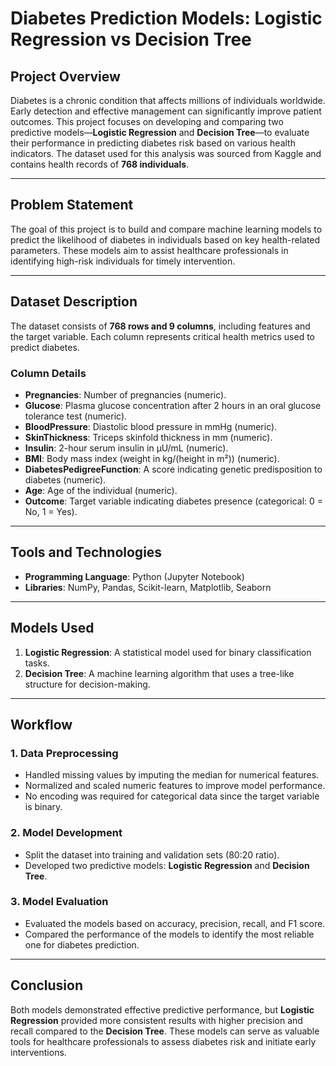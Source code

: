 # **Diabetes Prediction Models: Logistic Regression vs Decision Tree**

## **Project Overview**

Diabetes is a chronic condition that affects millions of individuals worldwide. Early detection and effective management can significantly improve patient outcomes. This project focuses on developing and comparing two predictive models—**Logistic Regression** and **Decision Tree**—to evaluate their performance in predicting diabetes risk based on various health indicators. The dataset used for this analysis was sourced from Kaggle and contains health records of **768 individuals**.

---

## **Problem Statement**

The goal of this project is to build and compare machine learning models to predict the likelihood of diabetes in individuals based on key health-related parameters. These models aim to assist healthcare professionals in identifying high-risk individuals for timely intervention.

---

## **Dataset Description**

The dataset consists of **768 rows and 9 columns**, including features and the target variable. Each column represents critical health metrics used to predict diabetes.

### **Column Details**
- **Pregnancies**: Number of pregnancies (numeric).  
- **Glucose**: Plasma glucose concentration after 2 hours in an oral glucose tolerance test (numeric).  
- **BloodPressure**: Diastolic blood pressure in mmHg (numeric).  
- **SkinThickness**: Triceps skinfold thickness in mm (numeric).  
- **Insulin**: 2-hour serum insulin in µU/mL (numeric).  
- **BMI**: Body mass index (weight in kg/(height in m²)) (numeric).  
- **DiabetesPedigreeFunction**: A score indicating genetic predisposition to diabetes (numeric).  
- **Age**: Age of the individual (numeric).  
- **Outcome**: Target variable indicating diabetes presence (categorical: 0 = No, 1 = Yes).  

---

## **Tools and Technologies**

- **Programming Language**: Python (Jupyter Notebook)  
- **Libraries**: NumPy, Pandas, Scikit-learn, Matplotlib, Seaborn  

---

## **Models Used**

1. **Logistic Regression**: A statistical model used for binary classification tasks.  
2. **Decision Tree**: A machine learning algorithm that uses a tree-like structure for decision-making.

---

## **Workflow**

### **1. Data Preprocessing**
- Handled missing values by imputing the median for numerical features.
- Normalized and scaled numeric features to improve model performance.
- No encoding was required for categorical data since the target variable is binary.

### **2. Model Development**
- Split the dataset into training and validation sets (80:20 ratio).  
- Developed two predictive models: **Logistic Regression** and **Decision Tree**.  

### **3. Model Evaluation**
- Evaluated the models based on accuracy, precision, recall, and F1 score.  
- Compared the performance of the models to identify the most reliable one for diabetes prediction.

---

## **Conclusion**

Both models demonstrated effective predictive performance, but **Logistic Regression** provided more consistent results with higher precision and recall compared to the **Decision Tree**. These models can serve as valuable tools for healthcare professionals to assess diabetes risk and initiate early interventions.
